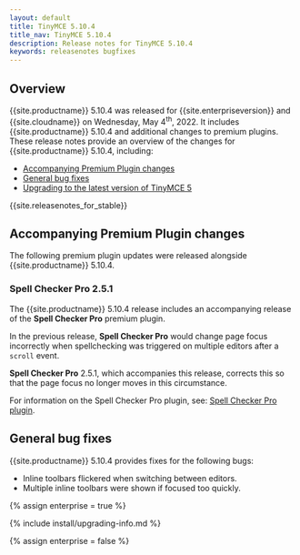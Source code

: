 ```yaml
---
layout: default
title: TinyMCE 5.10.4
title_nav: TinyMCE 5.10.4
description: Release notes for TinyMCE 5.10.4
keywords: releasenotes bugfixes
---
```


## Overview

{{site.productname}} 5.10.4 was released for {{site.enterpriseversion}} and {{site.cloudname}} on Wednesday, May 4<sup>th</sup>, 2022. It includes {{site.productname}} 5.10.4 and additional changes to premium plugins. These release notes provide an overview of the changes for {{site.productname}} 5.10.4, including:

- [Accompanying Premium Plugin changes](#accompanyingpremiumpluginchanges)
- [General bug fixes](#generalbugfixes)
- [Upgrading to the latest version of TinyMCE 5](#upgradingtothelatestversionoftinymce5)

{{site.releasenotes_for_stable}}

## Accompanying Premium Plugin changes

The following premium plugin updates were released alongside {{site.productname}} 5.10.4.

### Spell Checker Pro 2.5.1

The {{site.productname}} 5.10.4 release includes an accompanying release of the **Spell Checker Pro** premium plugin.

In the previous release, **Spell Checker Pro** would change page focus incorrectly when spellchecking was triggered on multiple editors after a `scroll` event.

**Spell Checker Pro** 2.5.1, which accompanies this release, corrects this so that the page focus no longer moves in this circumstance.

For information on the Spell Checker Pro plugin, see: [Spell Checker Pro plugin]({{site.baseurl}}/plugins/premium/tinymcespellchecker/).

## General bug fixes

{{site.productname}} 5.10.4 provides fixes for the following bugs:

- Inline toolbars flickered when switching between editors.
- Multiple inline toolbars were shown if focused too quickly.

{% assign enterprise = true %}

{% include install/upgrading-info.md %}

{% assign enterprise = false %}
